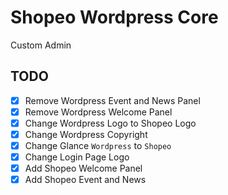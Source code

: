 # Shopeo Wordpress Core

Custom Admin

## TODO

- [x] Remove Wordpress Event and News Panel
- [x] Remove Wordpress Welcome Panel
- [x] Change Wordpress Logo to Shopeo Logo
- [x] Change Wordpress Copyright
- [x] Change Glance `Wordpress` to `Shopeo`
- [x] Change Login Page Logo
- [x] Add Shopeo Welcome Panel
- [x] Add Shopeo Event and News
